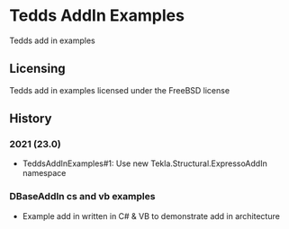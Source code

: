 # Tedds AddIn Examples
Tedds add in examples

## Licensing
Tedds add in examples licensed under the FreeBSD license

## History
### 2021 (23.0)
* TeddsAddInExamples#1: Use new Tekla.Structural.ExpressoAddIn namespace

### DBaseAddIn cs and vb examples
* Example add in written in C# & VB to demonstrate add in architecture